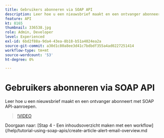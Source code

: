 ```yaml
---
title: Gebruikers abonneren via SOAP API
description: Leer hoe u een nieuwsbrief maakt en een ontvanger abonneert met SOAP API-aanroepen.
feature: API
kt: 8165
thumbnail: 336538.jpg
role: Admin, Developer
level: Experienced
exl-id: 6bd2f88a-9da4-43ea-8b18-b51a4024ea2a
source-git-commit: a30d1c80a8ee3d41c7bdbdf355a4ad0227251414
workflow-type: tm+mt
source-wordcount: '53'
ht-degree: 0%

---
```


# Gebruikers abonneren via SOAP API

Leer hoe u een nieuwsbrief maakt en een ontvanger abonneert met SOAP API-aanroepen.

>[!VIDEO](https://video.tv.adobe.com/v/336538?quality=12)

Doorgaan naar: [Stap 4 - Een inhoudsoverzicht maken met een workflow](/help/tutorial-using-soap-apis/create-article-alert-email-overview.md
